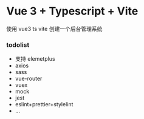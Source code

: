 # Vue 3 + Typescript + Vite

使用 vue3 ts vite 创建一个后台管理系统

### todolist

- 支持 elemetplus
- axios
- sass
- vue-router
- vuex
- mock
- jest
- eslint+prettier+stylelint
- ...
